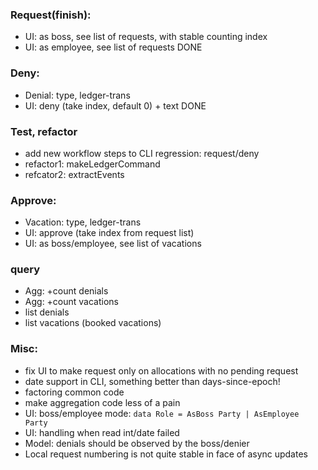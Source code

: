 
### Request(finish):
- UI: as boss, see list of requests, with stable counting index
- UI: as employee, see list of requests
DONE

### Deny:
- Denial: type, ledger-trans
- UI: deny (take index, default 0) + text
DONE

### Test, refactor
- add new workflow steps to CLI regression: request/deny
- refactor1: makeLedgerCommand
- refcator2: extractEvents

### Approve:
- Vacation: type, ledger-trans
- UI: approve (take index from request list)
- UI: as boss/employee, see list of vacations



### query
- Agg: +count denials
- Agg: +count vacations
- list denials
- list vacations (booked vacations)


### Misc:
- fix UI to make request only on allocations with no pending request
- date support in CLI, something better than days-since-epoch!
- factoring common code
- make aggregation code less of a pain
- UI: boss/employee mode: `data Role = AsBoss Party | AsEmployee Party`
- UI: handling when read int/date failed
- Model: denials should be observed by the boss/denier
- Local request numbering is not quite stable in face of async updates

